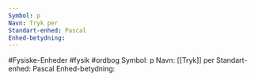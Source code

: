 ```yaml
---
Symbol: p
Navn: Tryk per
Standart-enhed: Pascal
Enhed-betydning:
---
```

#Fysiske-Enheder #fysik #ordbog 
Symbol: p
Navn: [[Tryk]] per
Standart-enhed: Pascal
Enhed-betydning: